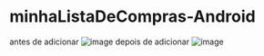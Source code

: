 ﻿# minhaListaDeCompras-Android
antes de adicionar
![image](https://github.com/user-attachments/assets/1190354c-8172-49c2-b02d-9ba4f6829d6c)
depois de adicionar
![image](https://github.com/user-attachments/assets/a1e8778b-f144-408f-8138-773df5348594)
